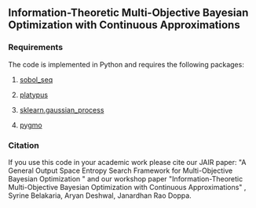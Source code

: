 
## Information-Theoretic Multi-Objective Bayesian Optimization with Continuous Approximations 



### Requirements
The code is implemented in Python and requires the following packages:
1. [sobol_seq](https://github.com/naught101/sobol_seq)

2. [platypus](https://platypus.readthedocs.io/en/latest/getting-started.html#installing-platypus)

3. [sklearn.gaussian_process](https://scikit-learn.org/stable/modules/gaussian_process.html)

4. [pygmo](https://esa.github.io/pygmo2/install.html) 

### Citation
If you use this code in your academic work please cite our JAIR paper: "A General Output Space Entropy Search Framework for Multi-Objective Bayesian Optimization " 
and our workshop paper "Information-Theoretic Multi-Objective Bayesian Optimization with Continuous Approximations" ,  Syrine Belakaria, Aryan Deshwal, Janardhan Rao Doppa.

